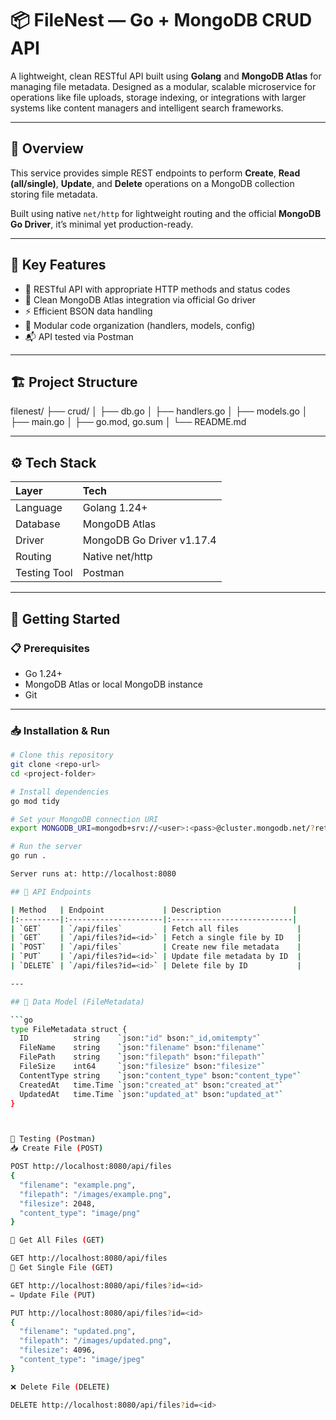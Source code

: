 # 📦 FileNest — Go + MongoDB CRUD API

A lightweight, clean RESTful API built using **Golang** and **MongoDB Atlas** for managing file metadata. Designed as a modular, scalable microservice for operations like file uploads, storage indexing, or integrations with larger systems like content managers and intelligent search frameworks.

---

## 🌟 Overview

This service provides simple REST endpoints to perform **Create**, **Read (all/single)**, **Update**, and **Delete** operations on a MongoDB collection storing file metadata.  

Built using native `net/http` for lightweight routing and the official **MongoDB Go Driver**, it’s minimal yet production-ready.

---

## 🎯 Key Features

- 📡 RESTful API with appropriate HTTP methods and status codes  
- 🔐 Clean MongoDB Atlas integration via official Go driver  
- ⚡ Efficient BSON data handling  
- 📝 Modular code organization (handlers, models, config)  
- 📬 API tested via Postman  

---

## 🏗️ Project Structure

filenest/
├── crud/
│ ├── db.go
│ ├── handlers.go
│ ├── models.go
│ ├── main.go
│ ├── go.mod, go.sum
│ └── README.md


---

## ⚙️ Tech Stack

| Layer          | Tech                          |
|:---------------|:-----------------------------|
| Language        | Golang 1.24+                  |
| Database        | MongoDB Atlas                 |
| Driver          | MongoDB Go Driver v1.17.4     |
| Routing         | Native net/http               |
| Testing Tool    | Postman                       |

---

## 🚀 Getting Started

### 📋 Prerequisites

- Go 1.24+
- MongoDB Atlas or local MongoDB instance
- Git

---

### 📥 Installation & Run

```bash
# Clone this repository
git clone <repo-url>
cd <project-folder>

# Install dependencies
go mod tidy

# Set your MongoDB connection URI
export MONGODB_URI=mongodb+srv://<user>:<pass>@cluster.mongodb.net/?retryWrites=true&w=majority

# Run the server
go run .

Server runs at: http://localhost:8080

## 📡 API Endpoints

| Method   | Endpoint             | Description                |
|:---------|:---------------------|:---------------------------|
| `GET`    | `/api/files`         | Fetch all files             |
| `GET`    | `/api/files?id=<id>` | Fetch a single file by ID   |
| `POST`   | `/api/files`         | Create new file metadata    |
| `PUT`    | `/api/files?id=<id>` | Update file metadata by ID  |
| `DELETE` | `/api/files?id=<id>` | Delete file by ID           |

---

## 📄 Data Model (FileMetadata)

```go
type FileMetadata struct {
  ID          string    `json:"id" bson:"_id,omitempty"`
  FileName    string    `json:"filename" bson:"filename"`
  FilePath    string    `json:"filepath" bson:"filepath"`
  FileSize    int64     `json:"filesize" bson:"filesize"`
  ContentType string    `json:"content_type" bson:"content_type"`
  CreatedAt   time.Time `json:"created_at" bson:"created_at"`
  UpdatedAt   time.Time `json:"updated_at" bson:"updated_at"`
}



🧪 Testing (Postman)
📥 Create File (POST)

POST http://localhost:8080/api/files
{
  "filename": "example.png",
  "filepath": "/images/example.png",
  "filesize": 2048,
  "content_type": "image/png"
}

📄 Get All Files (GET)

GET http://localhost:8080/api/files
📄 Get Single File (GET)

GET http://localhost:8080/api/files?id=<id>
✏️ Update File (PUT)

PUT http://localhost:8080/api/files?id=<id>
{
  "filename": "updated.png",
  "filepath": "/images/updated.png",
  "filesize": 4096,
  "content_type": "image/jpeg"
}

❌ Delete File (DELETE)

DELETE http://localhost:8080/api/files?id=<id>
